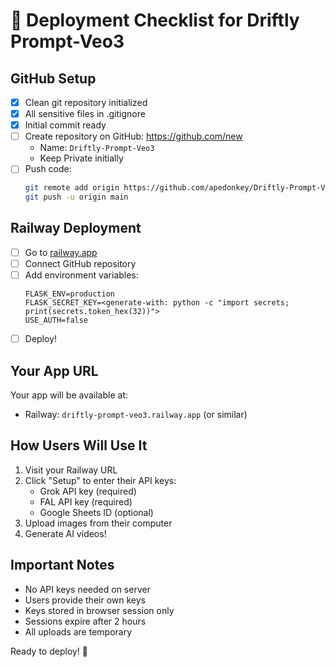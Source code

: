 # 🚀 Deployment Checklist for Driftly Prompt-Veo3

## GitHub Setup
- [x] Clean git repository initialized
- [x] All sensitive files in .gitignore
- [x] Initial commit ready
- [ ] Create repository on GitHub: https://github.com/new
  - Name: `Driftly-Prompt-Veo3`
  - Keep Private initially
- [ ] Push code:
  ```bash
  git remote add origin https://github.com/apedonkey/Driftly-Prompt-Veo3.git
  git push -u origin main
  ```

## Railway Deployment
- [ ] Go to [railway.app](https://railway.app)
- [ ] Connect GitHub repository
- [ ] Add environment variables:
  ```
  FLASK_ENV=production
  FLASK_SECRET_KEY=<generate-with: python -c "import secrets; print(secrets.token_hex(32))">
  USE_AUTH=false
  ```
- [ ] Deploy!

## Your App URL
Your app will be available at:
- Railway: `driftly-prompt-veo3.railway.app` (or similar)

## How Users Will Use It
1. Visit your Railway URL
2. Click "Setup" to enter their API keys:
   - Grok API key (required)
   - FAL API key (required)
   - Google Sheets ID (optional)
3. Upload images from their computer
4. Generate AI videos!

## Important Notes
- No API keys needed on server
- Users provide their own keys
- Keys stored in browser session only
- Sessions expire after 2 hours
- All uploads are temporary

Ready to deploy! 🎉